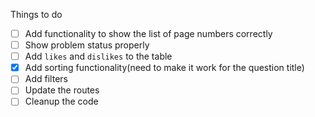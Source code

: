 Things to do

- [ ] Add functionality to show the list of page numbers correctly
- [ ] Show problem status properly
- [ ] Add `likes` and `dislikes` to the table
- [x] Add sorting functionality(need to make it work for the question title)
- [ ] Add filters
- [ ] Update the routes
- [ ] Cleanup the code
